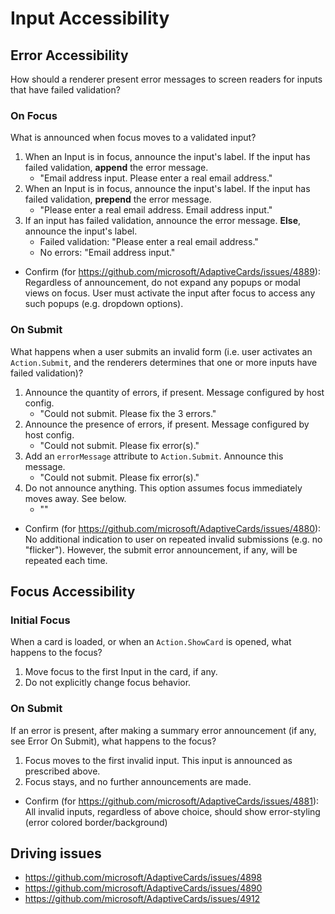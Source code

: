 # Input Accessibility

## Error Accessibility

How should a renderer present error messages to screen readers for inputs that have failed validation?

### On Focus

What is announced when focus moves to a validated input?

1. When an Input is in focus, announce the input's label. If the input has failed validation, **append** the error message.
    - "Email address input. Please enter a real email address."
1. When an Input is in focus, announce the input's label. If the input has failed validation, **prepend** the error message.
    - "Please enter a real email address. Email address input."
1. If an input has failed validation, announce the error message. **Else**, announce the input's label.
    - Failed validation: "Please enter a real email address."
    - No errors: "Email address input."
- Confirm (for https://github.com/microsoft/AdaptiveCards/issues/4889): Regardless of announcement, do not expand any popups or modal views on focus. User must activate the input after focus to access any such popups (e.g. dropdown options).

### On Submit

What happens when a user submits an invalid form (i.e. user activates an `Action.Submit`, and the renderers determines that one or more inputs have failed validation)?

1. Announce the quantity of errors, if present. Message configured by host config.
    - "Could not submit. Please fix the 3 errors."
1. Announce the presence of errors, if present. Message configured by host config.
    - "Could not submit. Please fix error(s)."
1. Add an `errorMessage` attribute to `Action.Submit`. Announce this message.
    - "Could not submit. Please fix error(s)."
1. Do not announce anything. This option assumes focus immediately moves away. See below.
    - ""
- Confirm (for https://github.com/microsoft/AdaptiveCards/issues/4880): No additional indication to user on repeated invalid submissions (e.g. no "flicker"). However, the submit error announcement, if any, will be repeated each time.

## Focus Accessibility

### Initial Focus

When a card is loaded, or when an `Action.ShowCard` is opened, what happens to the focus?

1. Move focus to the first Input in the card, if any.
1. Do not explicitly change focus behavior.

### On Submit

If an error is present, after making a summary error announcement (if any, see Error On Submit), what happens to the focus?

1. Focus moves to the first invalid input. This input is announced as prescribed above.
1. Focus stays, and no further announcements are made.
- Confirm (for https://github.com/microsoft/AdaptiveCards/issues/4881): All invalid inputs, regardless of above choice, should show error-styling (error colored border/background)

## Driving issues

* https://github.com/microsoft/AdaptiveCards/issues/4898
* https://github.com/microsoft/AdaptiveCards/issues/4890
* https://github.com/microsoft/AdaptiveCards/issues/4912

